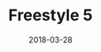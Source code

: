 ---
title: Freestyle 5
date: '2018-03-28'
thumb_image: images/mar-3yo/freestyle5.jpg
thumb_image_alt: Freestyle 5
image: images/mar-3yo/freestyle5.jpg
image_alt: Freestyle 5
template: project
---	